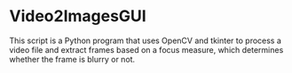 # Video2ImagesGUI
This script is a Python program that uses OpenCV and tkinter to process a video file and extract frames based on a focus measure, which determines whether the frame is blurry or not.
